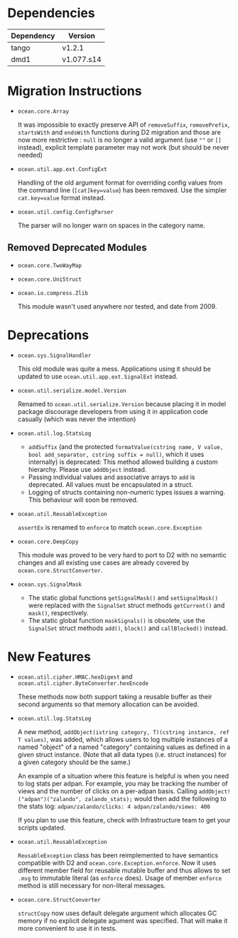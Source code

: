 Dependencies
============

Dependency | Version
-----------|---------
tango      | v1.2.1
dmd1       | v1.077.s14

Migration Instructions
======================

* `ocean.core.Array`

  It was impossible to exactly preserve API of `removeSuffix`, `removePrefix`, `startsWith`
  and `endsWith` functions during D2 migration and those are now more restrictive : `null`
  is no longer a valid argument (use `""` or `[]` instead), explicit template parameter
  may not work (but should be never needed)

* `ocean.util.app.ext.ConfigExt`

  Handling of the old argument format for overriding config values from the command line
  (`[cat]key=value`) has been removed. Use the simpler `cat.key=value` format instead.

* `ocean.util.config.ConfigParser`

  The parser will no longer warn on spaces in the category name.

Removed Deprecated Modules
--------------------------

* `ocean.core.TwoWayMap`

* `ocean.core.UniStruct`

* `ocean.io.compress.Zlib`

  This module wasn't used anywhere nor tested, and date from 2009.

Deprecations
============

* `ocean.sys.SignalHandler`

  This old module was quite a mess. Applications using it should be updated to
  use `ocean.util.app.ext.SignalExt` instead.

* `ocean.util.serialize.model.Version`

  Renamed to `ocean.util.serialize.Version` because placing it in model package
  discourage developers from using it in application code casually (which was never
  the intention)

* `ocean.util.log.StatsLog`

  * `addSuffix` (and the protected `formatValue(cstring name, V value, bool add_separator, cstring suffix = null)`,
    which it uses internally) is deprecated: This method allowed building a custom hierarchy.
    Please use `addObject` instead.
  * Passing individual values and associative arrays to `add` is deprecated.
    All values must be encapsulated in a struct.
  * Logging of structs containing non-numeric types issues a warning. This behaviour will soon be removed.

* `ocean.util.ReusableException`

  `assertEx` is renamed to `enforce` to match `ocean.core.Exception`

* `ocean.core.DeepCopy`

  This module was proved to be very hard to port to D2 with no semantic changes and all
  existing use cases are already covered by `ocean.core.StructConverter`.

* `ocean.sys.SignalMask`

  - The static global functions `getSignalMask()` and `setSignalMask()` were
    replaced with the `SignalSet` struct methods `getCurrent()` and `mask()`,
    respectively.
  - The static global function `maskSignals()` is obsolete, use the `SignalSet`
    struct methods `add()`, `block()` and `callBlocked()` instead.

New Features
============

* `ocean.util.cipher.HMAC.hexDigest` and `ocean.util.cipher.ByteConverter.hexEncode`

  These methods now both support taking a reusable buffer as their second
  arguments so that memory allocation can be avoided.

* `ocean.util.log.StatsLog`

  A new method, `addObject(istring category, T)(cstring instance, ref T values)`, was added, which allows
  users to log multiple instances of a named "object" of a named "category" containing values as defined in
  a given struct instance. (Note that all data types (i.e. struct instances) for a given category should be the same.)

  An example of a situation where this feature is helpful is when you need to log stats per adpan.
  For example, you may be tracking the number of views and the number of clicks on a per-adpan basis.
  Calling `addObject!("adpan")("zalando", zalando_stats);` would then add the following to the stats log:
  `adpan/zalando/clicks: 4 adpan/zalando/views: 400`

  If you plan to use this feature, check with Infrastructure team to get your scripts updated.

* `ocean.util.ReusableException`

  `ReusableException` class has been reimplemented to have semantics compatible with D2
  and `ocean.core.Exception.enforce`. Now it uses different member field for reusable
  mutable buffer and thus allows to set `.msg` to immutable literal (as `enforce` does).
  Usage of member `enforce` method is still necessary for non-literal messages.

* `ocean.core.StructConverter`

  `structCopy` now uses default delegate argument which allocates GC memory if no
  explicit delegate agument was specified. That will make it more convenient to use
  it in tests.
